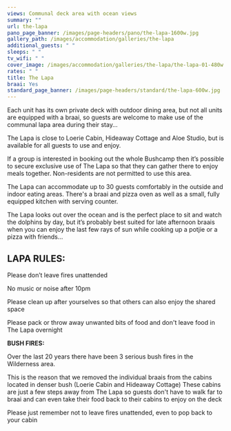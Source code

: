 ```yaml
---
views: Communal deck area with ocean views
summary: ""
url: the-lapa
pano_page_banner: /images/page-headers/pano/the-lapa-1600w.jpg
gallery_path: /images/accommodation/galleries/the-lapa
additional_guests: " "
sleeps: " "
tv_wifi: " "
cover_image: /images/accommodation/galleries/the-lapa/the-lapa-01-480w.jpg
rates: " "
title: The Lapa
braai: Yes
standard_page_banner: /images/page-headers/standard/the-lapa-600w.jpg
---
```

Each unit has its own private deck with outdoor dining area, but not all units are equipped with a braai, so guests are welcome to make use of the communal lapa area during their stay…

The Lapa is close to Loerie Cabin, Hideaway Cottage and Aloe Studio, but is available for all guests to use and enjoy.

If a group is interested in booking out the whole Bushcamp then it’s possible to secure exclusive use of The Lapa so that they can gather there to enjoy meals together. Non-residents are not permitted to use this area. 

The Lapa can accommodate up to 30 guests comfortably in the outside and indoor eating areas. There's a braai and pizza oven as well as a small, fully equipped kitchen with serving counter. 

The Lapa looks out over the ocean and is the perfect place to sit and watch the dolphins by day, but it’s probably best suited for late afternoon braais when you can enjoy the last few rays of sun while cooking up a potjie or a pizza with friends...

## LAPA RULES:

Please don’t leave fires unattended

No music or noise after 10pm 

Please clean up after yourselves so that others can also enjoy the shared space

Please pack or throw away unwanted bits of food and don't leave food in The Lapa overnight 

**BUSH FIRES:**

Over the last 20 years there have been 3 serious bush fires in the Wilderness area. 

This is the reason that we removed the individual braais from the cabins located in denser bush (Loerie Cabin and Hideaway Cottage) These cabins are just a few steps away from The Lapa so guests don't have to walk far to braai and can even take their food back to their cabins to enjoy on the deck

Please just remember not to leave fires unattended, even to pop back to your cabin